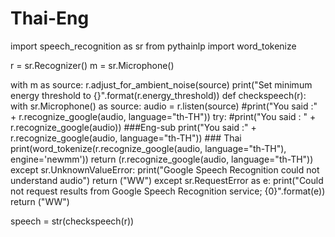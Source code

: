 # Thai-Eng
import speech_recognition as sr
from pythainlp import word_tokenize

r = sr.Recognizer()
m = sr.Microphone()

with m as source: r.adjust_for_ambient_noise(source)
print("Set minimum energy threshold to {}".format(r.energy_threshold))
def checkspeech(r):
    with sr.Microphone() as source:
        audio = r.listen(source)
        #print("You said :" + r.recognize_google(audio, language="th-TH"))
    try:
        #print("You said : " + r.recognize_google(audio))      ###Eng-sub
        print("You said :" + r.recognize_google(audio, language="th-TH")) ### Thai
        print(word_tokenize(r.recognize_google(audio, language="th-TH"), engine='newmm'))
        return (r.recognize_google(audio, language="th-TH"))
    except sr.UnknownValueError:
        print("Google Speech Recognition could not understand audio")
        return ("WW")
    except sr.RequestError as e:
        print("Could not request results from Google Speech Recognition service; {0}".format(e))
        return ("WW")

speech = str(checkspeech(r))



